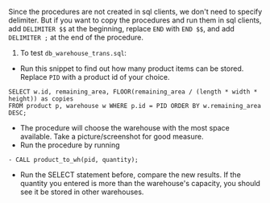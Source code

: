 Since the procedures are not created in sql clients, we don't need to specify delimiter.
But if you want to copy the procedures and run them in sql clients, add ```DELIMITER $$``` at the beginning,
replace ```END``` with ```END $$```, and add ```DELIMITER ;``` at the end of the procedure.

1. To test ```db_warehouse_trans.sql```:
- Run this snippet to find out how many product items can be stored. Replace ```PID``` with a product id of your choice.

```
SELECT w.id, remaining_area, FLOOR(remaining_area / (length * width * height)) as copies
FROM product p, warehouse w WHERE p.id = PID ORDER BY w.remaining_area DESC;
```
- The procedure will choose the warehouse with the most space available. Take a picture/screenshot for good measure.
- Run the procedure by running 
```
- CALL product_to_wh(pid, quantity);
```
- Run the SELECT statement before, compare the new results. If the quantity you entered is more than the warehouse's capacity, you should see it be stored in other warehouses.


